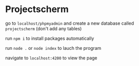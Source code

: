 # Projectscherm
go to `localhost/phpmyadmin` and create a new database called `projectscherm` (don't add any tables)

run `npm i` to install packages automatically

run `node .` or `node index` to lauch the program

navigate to `localhost:4200` to view the page
